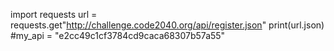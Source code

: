 import requests
url = requests.get"http://challenge.code2040.org/api/register.json"
print(url.json)
#my_api = "e2cc49c1cf3784cd9caca68307b57a55"
